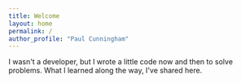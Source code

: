 ```yaml
---
title: Welcome
layout: home
permalink: /
author_profile: "Paul Cunningham"
---
```

<div id="home-intro" style="display: block; margin-bottom: 20px;">
    <!-- <img src="/assets/images/bio-photo.png" style="float: right;" /> -->
    <p style="display: block;">I wasn't a developer, but I wrote a little code now and then to solve problems. What I learned along the way, I've shared here.</p>
</div>
